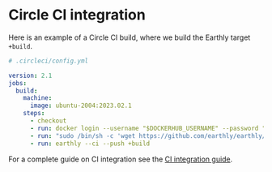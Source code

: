
# Circle CI integration

Here is an example of a Circle CI build, where we build the Earthly target `+build`.

```yml
# .circleci/config.yml

version: 2.1
jobs:
  build:
    machine:
      image: ubuntu-2004:2023.02.1
    steps:
      - checkout
      - run: docker login --username "$DOCKERHUB_USERNAME" --password "$DOCKERHUB_TOKEN"
      - run: "sudo /bin/sh -c 'wget https://github.com/earthly/earthly/releases/download/v0.8.0/earthly-linux-amd64 -O /usr/local/bin/earthly && chmod +x /usr/local/bin/earthly'"
      - run: earthly --ci --push +build
```

For a complete guide on CI integration see the [CI integration guide](../overview.md).
